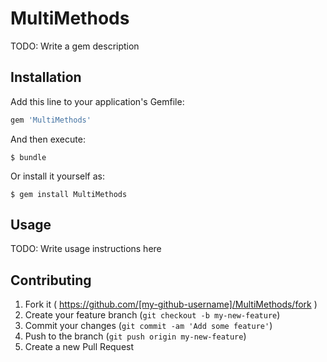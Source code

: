 # MultiMethods

TODO: Write a gem description

## Installation

Add this line to your application's Gemfile:

```ruby
gem 'MultiMethods'
```

And then execute:

    $ bundle

Or install it yourself as:

    $ gem install MultiMethods

## Usage

TODO: Write usage instructions here

## Contributing

1. Fork it ( https://github.com/[my-github-username]/MultiMethods/fork )
2. Create your feature branch (`git checkout -b my-new-feature`)
3. Commit your changes (`git commit -am 'Add some feature'`)
4. Push to the branch (`git push origin my-new-feature`)
5. Create a new Pull Request
